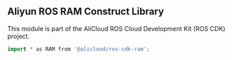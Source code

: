 ## Aliyun ROS RAM Construct Library

This module is part of the AliCloud ROS Cloud Development Kit (ROS CDK) project.

```go
import * as RAM from '@alicloud/ros-cdk-ram';
```
